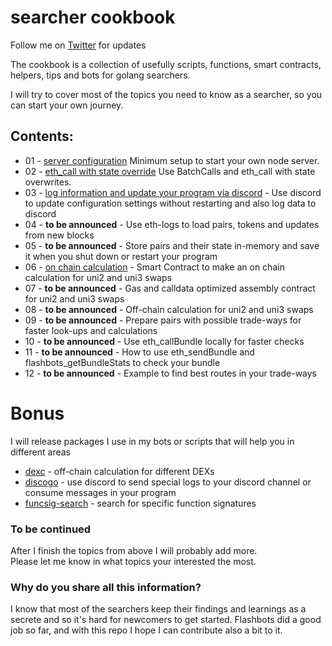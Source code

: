 # searcher cookbook
Follow me on [Twitter](https://twitter.com/tripolious) for updates  

The cookbook is a collection of usefully scripts, functions, smart contracts, helpers, tips and bots for golang searchers.

I will try to cover most of the topics you need to know as a searcher, so you can start your own journey.

## Contents:
- 01 - [server configuration](server-configuration) Minimum setup to start your own node server.  
- 02 - [eth_call with state override](eth_call-state-override) Use BatchCalls and eth_call with state overwrites. 
- 03 - [log information and update your program via discord](discord-usage) - Use discord to update configuration settings without restarting and also log data to discord
- 04 - **to be announced** - Use eth-logs to load pairs, tokens and updates from new blocks
- 05 - **to be announced** - Store pairs and their state in-memory and save it when you shut down or restart your program
- 06 - [on chain calculation](onchain-calculation) - Smart Contract to make an on chain calculation for uni2 and uni3 swaps
- 07 - **to be announced** - Gas and calldata optimized assembly contract for uni2 and uni3 swaps
- 08 - **to be announced** - Off-chain calculation for uni2 and uni3 swaps
- 09 - **to be announced** - Prepare pairs with possible trade-ways for faster look-ups and calculations
- 10 - **to be announced** - Use eth_callBundle locally for faster checks
- 11 - **to be announced** - How to use eth_sendBundle and flashbots_getBundleStats to check your bundle
- 12 - **to be announced** - Example to find best routes in your trade-ways

# Bonus
I will release packages I use in my bots or scripts that will help you in different areas
- [dexc](https://github.com/tripolious/dexc) - off-chain calculation for different DEXs
- [discogo](https://github.com/tripolious/discogo) - use discord to send special logs to your discord channel or consume messages in your program    
- [funcsig-search](https://github.com/tripolious/funcsig-search) - search for specific function signatures

### To be continued
After I finish the topics from above I will probably add more.  
Please let me know in what topics your interested the most.

### Why do you share all this information?
I know that most of the searchers keep their findings and learnings as a secrete and so it's hard for newcomers to get started.
Flashbots did a good job so far, and with this repo I hope I can contribute also a bit to it.
